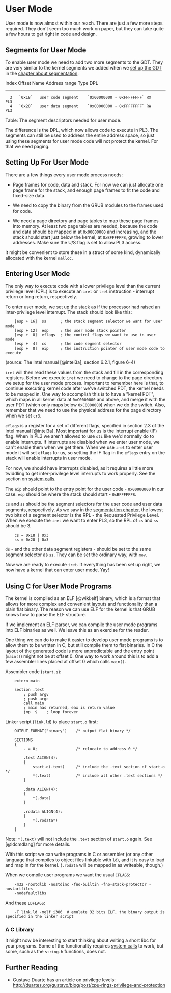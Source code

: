 # User Mode

User mode is now almost within our reach. There are just a few more steps
required. They don't seem too much work on paper, but they can take quite a few
hours to get right in code and design.

## Segments for User Mode

To enable user mode we need to add two more segments to the GDT. They are very
similar to the kernel segments we added when we [set up the
GDT](#the-global-descriptor-table-gdt) in the [chapter about
segmentation](#segmentation).

  Index   Offset   Name                 Address range             Type   DPL
-------  -------   -------------------  ------------------------- -----  ----
      3   `0x18`   user code segment    `0x00000000 - 0xFFFFFFFF` RX     PL3
      4   `0x20`   user data segment    `0x00000000 - 0xFFFFFFFF` RW     PL3

Table: The segment descriptors needed for user mode.

The difference is the DPL, which now allows code to execute in PL3. The
segments can still be used to address the entire address space, so just using
these segments for user mode code will not protect the kernel. For that we need
paging.

## Setting Up For User Mode

There are a few things every user mode process needs:

- Page frames for code, data and stack. For now we can just allocate one page frame
  for the stack, and enough page frames to fit the code and fixed-size data.

- We need to copy the binary from the GRUB modules to the frames used for code.

- We need a page directory and page tables to map these page frames into
  memory. At least two page tables are needed, because the code and data should
  be mapped in at `0x00000000` and increasing, and the stack should start just
  below the kernel, at `0xBFFFFFFB`, growing to lower addresses. Make sure the
  U/S flag is set to allow PL3 access.

It might be convenient to store these in a struct of some kind, dynamically
allocated with the kernel `malloc`.

## Entering User Mode

The only way to execute code with a lower privilege level than the current
privilege level (CPL) is to execute an `iret` or `lret` instruction - interrupt
return or long return, respectively.

To enter user mode, we set up the stack as if the processor had raised an
inter-privilege level interrupt. The stack should look like this:

~~~
    [esp + 16]  ss      ; the stack segment selector we want for user mode
    [esp + 12]  esp     ; the user mode stack pointer
    [esp +  8]  eflags  ; the control flags we want to use in user mode
    [esp +  4]  cs      ; the code segment selector
    [esp +  0]  eip     ; the instruction pointer of user mode code to execute
~~~

(source: The Intel manual [@intel3a], section 6.2.1, figure 6-4)

`iret` will then read these values from the stack and fill in the corresponding
registers. Before we execute `iret` we need to change to the page directory we
setup for the user mode process. Important to remember here is that, to
continue executing kernel code after we've switched PDT, the kernel needs to be
mapped in. One way to accomplish this is to have a "kernel PDT", which maps in
all kernel data at `0xC0000000` and above, and merge it with the user PDT
(which only maps below `0xC0000000`) when we do the switch. Also, remember that
we need to use the physical address for the page directory when we set `cr3`.

`eflags` is a register for a set of different flags, specified in section 2.3
of the Intel manual [@intel3a]. Most important for us is the interrupt enable
(IF) flag. When in PL3 we aren't allowed to use `sti` like we'd normally do to
enable interrupts. If interrupts are disabled when we enter user mode, we can't
enable them when we get there. When we use `iret` to enter user mode it will
set `eflags` for us, so setting the IF flag in the `eflags` entry on the stack
will enable interrupts in user mode.

For now, we should have interrupts disabled, as it requires a little more
twiddling to get inter-privilege level interrupts to work properly. See the
section on [system calls](#system-calls).

The `eip` should point to the entry point for the user code - `0x00000000` in
our case. `esp` should be where the stack should start - `0xBFFFFFFB`.

`cs` and `ss` should be the segment selectors for the user code and user data
segments, respectively. As we saw in the [segmentation
chapter](#creating-and-loading-the-gdt), the lowest two bits of a segment
selector is the RPL - the Requested Privilege Level. When we execute the `iret` we
want to enter PL3, so the RPL of `cs` and `ss` should be 3.

~~~
    cs = 0x18 | 0x3
    ss = 0x20 | 0x3
~~~

`ds` - and the other data segment registers - should be set to the same segment
selector as `ss`. They can be set the ordinary way, with `mov`.

Now we are ready to execute `iret`. If everything has been set up right, we now
have a kernel that can enter user mode. Yay!

## Using C for User Mode Programs

The kernel is compiled as an ELF [@wiki:elf] binary, which is a format that
allows for more complex and convenient layouts and functionality than a plain
flat binary. The reason we can use ELF for the kernel is that GRUB knows how to
parse the ELF structure.

If we implement an ELF parser, we can compile the user mode programs into ELF
binaries as well. We leave this as an exercise for the reader.

One thing we can do to make it easier to develop user mode programs is to allow
them to be written in C, but still compile them to flat binaries. In C the
layout of the generated code is more unpredictable and the entry point
(`main()`) might not be at offset 0. One way to work around this is to add a
few assembler lines placed at offset 0 which calls `main()`.

Assembler code (`start.s`):

~~~ {.nasm}
    extern main

    section .text
        ; push argv
        ; push argc
        call main
        ; main has returned, eax is return value
        jmp  $    ; loop forever
~~~

Linker script (`link.ld`) to place `start.o` first:

~~~
    OUTPUT_FORMAT("binary")    /* output flat binary */

    SECTIONS
    {
        . = 0;                 /* relocate to address 0 */

        .text ALIGN(4):
        {
            start.o(.text)     /* include the .text section of start.o */
            *(.text)           /* include all other .text sections */
        }

        .data ALIGN(4):
        {
            *(.data)
        }

        .rodata ALIGN(4):
        {
            *(.rodata*)
        }
    }
~~~

Note: `*(.text)` will not include the `.text` section of `start.o` again. See
[@ldcmdlang] for more details.

With this script we can write programs in C or assembler (or any other language
that compiles to object files linkable with `ld`), and it is easy to load and
map in for the kernel. (`.rodata` will be mapped in as writeable, though.)

When we compile user programs we want the usual `CFLAGS`:

~~~
    -m32 -nostdlib -nostdinc -fno-builtin -fno-stack-protector -nostartfiles
    -nodefaultlibs
~~~

And these `LDFLAGS`:

~~~
    -T link.ld -melf_i386  # emulate 32 bits ELF, the binary output is specified in the linker script
~~~

### A C Library

It might now be interesting to start thinking about writing a short libc for
your programs. Some of the functionality requires [system calls](#system-calls)
to work, but some, such as the `string.h` functions, does not.

## Further Reading

- Gustavo Duarte has an article on privilege levels:
  <http://duartes.org/gustavo/blog/post/cpu-rings-privilege-and-protection>
